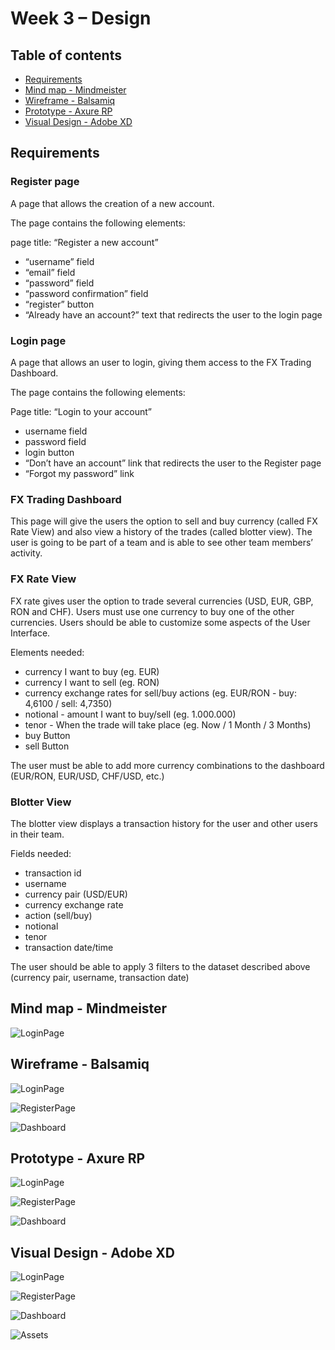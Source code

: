 # Week 3 – Design

## Table of contents
- [Requirements](#requirements)
- [Mind map - Mindmeister](#mind-map---mindmeister)
- [Wireframe - Balsamiq](#wireframe---balsamiq)
- [Prototype - Axure RP](#prototype---axure-rp)
- [Visual Design - Adobe XD](#visual-design---adobe-xd)

## Requirements

### Register page
 
A page that allows the creation of a new account. 
 
The page contains the following elements:
 
page title: “Register a new account”

- “username” field 
- “email” field 
- “password” field 
- “password confirmation” field  
- “register” button 
- “Already have an account?” text that redirects the user to the login page

### Login page 
 
A page that allows an user to login, giving them access to the FX Trading Dashboard.
 
The page contains the following elements:
 
Page title: “Login to your account”

- username field
- password field
- login button
- “Don’t have an account” link that redirects the user to the Register page
- “Forgot my password” link
 
### FX Trading Dashboard
 
This page will give the users the option to sell and buy currency (called FX Rate View) and also view a history of the trades (called blotter view). The user is going to be part of a team and is able to see other team members’ activity.
 
 
### FX Rate View
 
FX rate gives user the option to trade several currencies (USD, EUR, GBP, RON and CHF).
Users must use one currency to buy one of the other currencies.
Users should be able to customize some aspects of the User Interface.
 
Elements needed:

- currency I want to buy (eg. EUR)
- currency I want to sell (eg. RON)
- currency exchange rates for sell/buy actions (eg. EUR/RON - buy: 4,6100 / sell: 4,7350) 
- notional - amount I want to buy/sell (eg. 1.000.000)
- tenor - When the trade will take place (eg. Now / 1 Month / 3 Months)
- buy Button
- sell Button
 
The user must be able to add more currency combinations to the dashboard (EUR/RON, EUR/USD, CHF/USD, etc.)
 
### Blotter View
 
The blotter view displays a transaction history for the user and other users in their team.
 
Fields needed:
 
- transaction id
- username
- currency pair (USD/EUR)
- currency exchange rate
- action (sell/buy)
- notional
- tenor
- transaction date/time
 
The user should be able to apply 3 filters to the dataset described above (currency pair, username, transaction date)

## Mind map - Mindmeister
![LoginPage](Img/Mindmap.PNG "Mindmap")

## Wireframe - Balsamiq

![LoginPage](Img/Login-W.png "Login page")

![RegisterPage](Img/Register-W.png "Register Page")

![Dashboard](Img/Dashboard-W.png "Dashboard")

## Prototype - Axure RP
![LoginPage](Img/Login-PT.png "Login page")

![RegisterPage](Img/Register-PT.png "Register Page")

![Dashboard](Img/Dashboard-PT.png "Dashboard")

## Visual Design - Adobe XD

![LoginPage](Img/Login-VD.png "Login page")

![RegisterPage](Img/Register-VD.png "Register Page")

![Dashboard](Img/Dashboard-VD.png "Dashboard")

![Assets](Img/Assets-VD.png "Assets")
